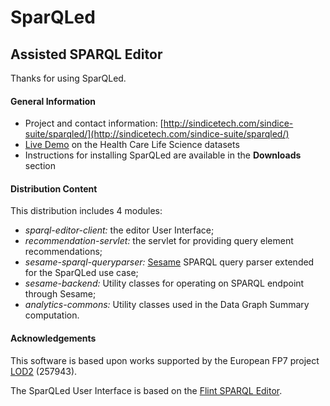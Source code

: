 SparQLed
========
Assisted SPARQL Editor
----------------------

Thanks for using SparQLed.

#### General Information

* Project and contact information: [http://sindicetech.com/sindice-suite/sparqled/](http://sindicetech.com/sindice-suite/sparqled/)
* [Live Demo](http://hcls.sindicetech.com/sparql-editor/) on the Health Care Life Science datasets
* Instructions for installing SparQLed are available in the **Downloads** section

#### Distribution Content

This distribution includes 4 modules:
* _sparql-editor-client:_ the editor User Interface;
* _recommendation-servlet:_ the servlet for providing query element recommendations;
* _sesame-sparql-queryparser:_ [Sesame](http://www.openrdf.org/) SPARQL query parser extended for the SparQLed use case;
* _sesame-backend:_ Utility classes for operating on SPARQL endpoint through Sesame;
* _analytics-commons:_ Utility classes used in the Data Graph Summary computation.

#### Acknowledgements

This software is based upon works supported by the European FP7 project [LOD2](http://lod2.eu/Welcome.html) (257943).

The SparQLed User Interface is based on the [Flint SPARQL Editor](https://github.com/TSO-Openup/FlintSparqlEditor).